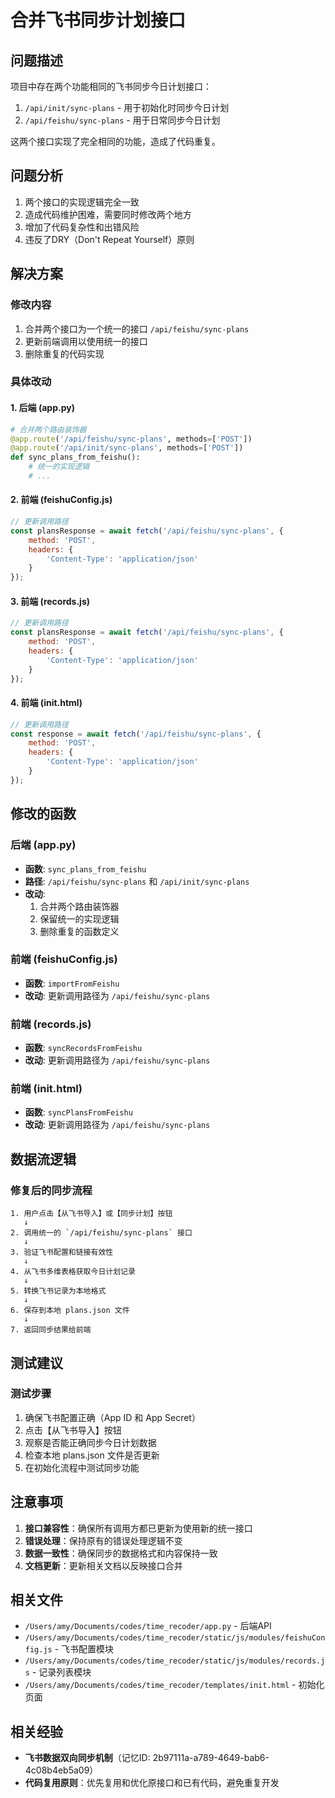 # 合并飞书同步计划接口

## 问题描述
项目中存在两个功能相同的飞书同步今日计划接口：
1. `/api/init/sync-plans` - 用于初始化时同步今日计划
2. `/api/feishu/sync-plans` - 用于日常同步今日计划

这两个接口实现了完全相同的功能，造成了代码重复。

## 问题分析
1. 两个接口的实现逻辑完全一致
2. 造成代码维护困难，需要同时修改两个地方
3. 增加了代码复杂性和出错风险
4. 违反了DRY（Don't Repeat Yourself）原则

## 解决方案

### 修改内容
1. 合并两个接口为一个统一的接口 `/api/feishu/sync-plans`
2. 更新前端调用以使用统一的接口
3. 删除重复的代码实现

### 具体改动

#### 1. 后端 (app.py)
```python
# 合并两个路由装饰器
@app.route('/api/feishu/sync-plans', methods=['POST'])
@app.route('/api/init/sync-plans', methods=['POST'])
def sync_plans_from_feishu():
    # 统一的实现逻辑
    # ...
```

#### 2. 前端 (feishuConfig.js)
```javascript
// 更新调用路径
const plansResponse = await fetch('/api/feishu/sync-plans', {
    method: 'POST',
    headers: {
        'Content-Type': 'application/json'
    }
});
```

#### 3. 前端 (records.js)
```javascript
// 更新调用路径
const plansResponse = await fetch('/api/feishu/sync-plans', {
    method: 'POST',
    headers: {
        'Content-Type': 'application/json'
    }
});
```

#### 4. 前端 (init.html)
```javascript
// 更新调用路径
const response = await fetch('/api/feishu/sync-plans', {
    method: 'POST',
    headers: {
        'Content-Type': 'application/json'
    }
});
```

## 修改的函数

### 后端 (app.py)
- **函数**: `sync_plans_from_feishu`
- **路径**: `/api/feishu/sync-plans` 和 `/api/init/sync-plans`
- **改动**: 
  1. 合并两个路由装饰器
  2. 保留统一的实现逻辑
  3. 删除重复的函数定义

### 前端 (feishuConfig.js)
- **函数**: `importFromFeishu`
- **改动**: 更新调用路径为 `/api/feishu/sync-plans`

### 前端 (records.js)
- **函数**: `syncRecordsFromFeishu`
- **改动**: 更新调用路径为 `/api/feishu/sync-plans`

### 前端 (init.html)
- **函数**: `syncPlansFromFeishu`
- **改动**: 更新调用路径为 `/api/feishu/sync-plans`

## 数据流逻辑

### 修复后的同步流程
```
1. 用户点击【从飞书导入】或【同步计划】按钮
   ↓
2. 调用统一的 `/api/feishu/sync-plans` 接口
   ↓
3. 验证飞书配置和链接有效性
   ↓
4. 从飞书多维表格获取今日计划记录
   ↓
5. 转换飞书记录为本地格式
   ↓
6. 保存到本地 plans.json 文件
   ↓
7. 返回同步结果给前端
```

## 测试建议

### 测试步骤
1. 确保飞书配置正确（App ID 和 App Secret）
2. 点击【从飞书导入】按钮
3. 观察是否能正确同步今日计划数据
4. 检查本地 plans.json 文件是否更新
5. 在初始化流程中测试同步功能

## 注意事项

1. **接口兼容性**：确保所有调用方都已更新为使用新的统一接口
2. **错误处理**：保持原有的错误处理逻辑不变
3. **数据一致性**：确保同步的数据格式和内容保持一致
4. **文档更新**：更新相关文档以反映接口合并

## 相关文件
- `/Users/amy/Documents/codes/time_recoder/app.py` - 后端API
- `/Users/amy/Documents/codes/time_recoder/static/js/modules/feishuConfig.js` - 飞书配置模块
- `/Users/amy/Documents/codes/time_recoder/static/js/modules/records.js` - 记录列表模块
- `/Users/amy/Documents/codes/time_recoder/templates/init.html` - 初始化页面

## 相关经验
- **飞书数据双向同步机制**（记忆ID: 2b97111a-a789-4649-bab6-4c08b4eb5a09）
- **代码复用原则**：优先复用和优化原接口和已有代码，避免重复开发